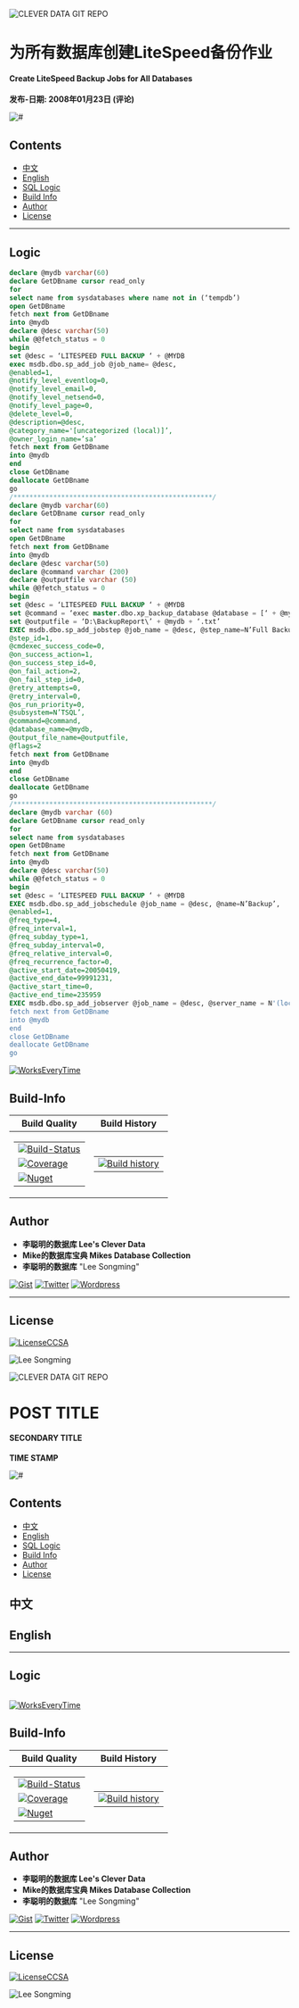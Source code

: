 ![CLEVER DATA GIT REPO](https://raw.githubusercontent.com/LiCongMingDeShujuku/git-resources/master/0-clever-data-github.png "李聪明的数据库")

# 为所有数据库创建LiteSpeed备份作业
#### Create LiteSpeed Backup Jobs for All Databases
**发布-日期: 2008年01月23日 (评论)**

![#](images/image0012.png?raw=true "#")

## Contents

- [中文](#中文)
- [English](#English)
- [SQL Logic](#Logic)
- [Build Info](#Build-Info)
- [Author](#Author)
- [License](#License) 

---
## Logic
```SQL
declare @mydb varchar(60)
declare GetDBname cursor read_only
for
select name from sysdatabases where name not in (‘tempdb’)
open GetDBname
fetch next from GetDBname
into @mydb
declare @desc varchar(50)
while @@fetch_status = 0
begin
set @desc = ‘LITESPEED FULL BACKUP ‘ + @MYDB
exec msdb.dbo.sp_add_job @job_name= @desc,
@enabled=1,
@notify_level_eventlog=0,
@notify_level_email=0,
@notify_level_netsend=0,
@notify_level_page=0,
@delete_level=0,
@description=@desc,
@category_name='[uncategorized (local)]’,
@owner_login_name=’sa’
fetch next from GetDBname
into @mydb
end
close GetDBname
deallocate GetDBname
go
/**************************************************/
declare @mydb varchar(60)
declare GetDBname cursor read_only
for
select name from sysdatabases
open GetDBname
fetch next from GetDBname
into @mydb
declare @desc varchar(50)
declare @command varchar (200)
declare @outputfile varchar (50)
while @@fetch_status = 0
begin
set @desc = ‘LITESPEED FULL BACKUP ‘ + @MYDB
set @command = ‘exec master.dbo.xp_backup_database @database = [‘ + @mydb + ‘], @filename = N”E:\Backup\’ + @mydb + ‘ LiteSpeed_Full.BKP”, @backupname = N”’ + @mydb + ‘ Backup”, @init = 1, @with = N”SKIP”, @with = N”STATS = 10”’
set @outputfile = ‘D:\BackupReport\’ + @mydb + ‘.txt’
EXEC msdb.dbo.sp_add_jobstep @job_name = @desc, @step_name=N’Full Backup’,
@step_id=1,
@cmdexec_success_code=0,
@on_success_action=1,
@on_success_step_id=0,
@on_fail_action=2,
@on_fail_step_id=0,
@retry_attempts=0,
@retry_interval=0,
@os_run_priority=0,
@subsystem=N’TSQL’,
@command=@command,
@database_name=@mydb,
@output_file_name=@outputfile,
@flags=2
fetch next from GetDBname
into @mydb
end
close GetDBname
deallocate GetDBname
go
/**************************************************/
declare @mydb varchar (60)
declare GetDBname cursor read_only
for
select name from sysdatabases
open GetDBname
fetch next from GetDBname
into @mydb
declare @desc varchar(50)
while @@fetch_status = 0
begin
set @desc = ‘LITESPEED FULL BACKUP ‘ + @MYDB
EXEC msdb.dbo.sp_add_jobschedule @job_name = @desc, @name=N’Backup’,
@enabled=1,
@freq_type=4,
@freq_interval=1,
@freq_subday_type=1,
@freq_subday_interval=0,
@freq_relative_interval=0,
@freq_recurrence_factor=0,
@active_start_date=20050419,
@active_end_date=99991231,
@active_start_time=0,
@active_end_time=235959
EXEC msdb.dbo.sp_add_jobserver @job_name = @desc, @server_name = N'(local)’
fetch next from GetDBname
into @mydb
end
close GetDBname
deallocate GetDBname
go


```



[![WorksEveryTime](https://forthebadge.com/images/badges/60-percent-of-the-time-works-every-time.svg)](https://shitday.de/)

## Build-Info

| Build Quality | Build History |
|--|--|
|<table><tr><td>[![Build-Status](https://ci.appveyor.com/api/projects/status/pjxh5g91jpbh7t84?svg?style=flat-square)](#)</td></tr><tr><td>[![Coverage](https://coveralls.io/repos/github/tygerbytes/ResourceFitness/badge.svg?style=flat-square)](#)</td></tr><tr><td>[![Nuget](https://img.shields.io/nuget/v/TW.Resfit.Core.svg?style=flat-square)](#)</td></tr></table>|<table><tr><td>[![Build history](https://buildstats.info/appveyor/chart/tygerbytes/resourcefitness)](#)</td></tr></table>|

## Author

- **李聪明的数据库 Lee's Clever Data**
- **Mike的数据库宝典 Mikes Database Collection**
- **李聪明的数据库** "Lee Songming"

[![Gist](https://img.shields.io/badge/Gist-李聪明的数据库-<COLOR>.svg)](https://gist.github.com/congmingshuju)
[![Twitter](https://img.shields.io/badge/Twitter-mike的数据库宝典-<COLOR>.svg)](https://twitter.com/mikesdatawork?lang=en)
[![Wordpress](https://img.shields.io/badge/Wordpress-mike的数据库宝典-<COLOR>.svg)](https://mikesdatawork.wordpress.com/)

---
## License
[![LicenseCCSA](https://img.shields.io/badge/License-CreativeCommonsSA-<COLOR>.svg)](https://creativecommons.org/share-your-work/licensing-types-examples/)

![Lee Songming](https://raw.githubusercontent.com/LiCongMingDeShujuku/git-resources/master/1-clever-data-github.png "李聪明的数据库")

![CLEVER DATA GIT REPO](https://raw.githubusercontent.com/LiCongMingDeShujuku/git-resources/master/0-clever-data-github.png "李聪明的数据库")

# POST TITLE
#### SECONDARY TITLE
**TIME STAMP**

![#](images/image0012.png?raw=true "#")

## Contents

- [中文](#中文)
- [English](#English)
- [SQL Logic](#Logic)
- [Build Info](#Build-Info)
- [Author](#Author)
- [License](#License) 


## 中文



## English


---
## Logic
```SQL


```



[![WorksEveryTime](https://forthebadge.com/images/badges/60-percent-of-the-time-works-every-time.svg)](https://shitday.de/)

## Build-Info

| Build Quality | Build History |
|--|--|
|<table><tr><td>[![Build-Status](https://ci.appveyor.com/api/projects/status/pjxh5g91jpbh7t84?svg?style=flat-square)](#)</td></tr><tr><td>[![Coverage](https://coveralls.io/repos/github/tygerbytes/ResourceFitness/badge.svg?style=flat-square)](#)</td></tr><tr><td>[![Nuget](https://img.shields.io/nuget/v/TW.Resfit.Core.svg?style=flat-square)](#)</td></tr></table>|<table><tr><td>[![Build history](https://buildstats.info/appveyor/chart/tygerbytes/resourcefitness)](#)</td></tr></table>|

## Author

- **李聪明的数据库 Lee's Clever Data**
- **Mike的数据库宝典 Mikes Database Collection**
- **李聪明的数据库** "Lee Songming"

[![Gist](https://img.shields.io/badge/Gist-李聪明的数据库-<COLOR>.svg)](https://gist.github.com/congmingshuju)
[![Twitter](https://img.shields.io/badge/Twitter-mike的数据库宝典-<COLOR>.svg)](https://twitter.com/mikesdatawork?lang=en)
[![Wordpress](https://img.shields.io/badge/Wordpress-mike的数据库宝典-<COLOR>.svg)](https://mikesdatawork.wordpress.com/)

---
## License
[![LicenseCCSA](https://img.shields.io/badge/License-CreativeCommonsSA-<COLOR>.svg)](https://creativecommons.org/share-your-work/licensing-types-examples/)

![Lee Songming](https://raw.githubusercontent.com/LiCongMingDeShujuku/git-resources/master/1-clever-data-github.png "李聪明的数据库")

